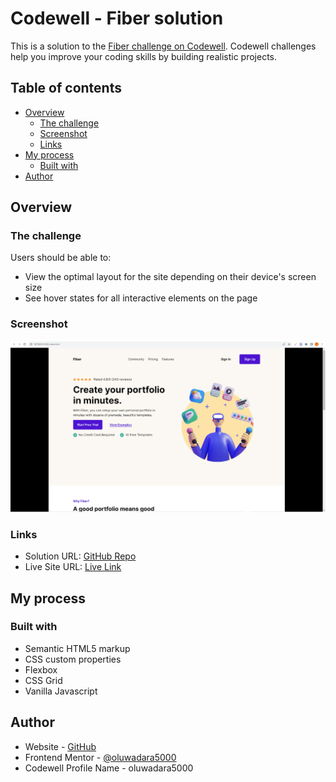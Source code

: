 # Codewell - Fiber solution

This is a solution to the [Fiber challenge on Codewell](https://www.codewell.cc/challenges/fiber-landing-page--608a7e639691700015db16d1). Codewell challenges help you improve your coding skills by building realistic projects.

## Table of contents

- [Overview](#overview)
  - [The challenge](#the-challenge)
  - [Screenshot](#screenshot)
  - [Links](#links)
- [My process](#my-process)
  - [Built with](#built-with)
- [Author](#author)

## Overview

### The challenge

Users should be able to:

- View the optimal layout for the site depending on their device's screen size
- See hover states for all interactive elements on the page

### Screenshot

![](/Assets/Screenshot.png)

### Links

- Solution URL: [GitHub Repo](https://github.com/oluwadara5000/fiber)
- Live Site URL: [Live Link](https://fibertest.netlify.app/)

## My process

### Built with

- Semantic HTML5 markup
- CSS custom properties
- Flexbox
- CSS Grid
- Vanilla Javascript

## Author

- Website - [GitHub](https://github.com/oluwadara5000)
- Frontend Mentor - [@oluwadara5000](https://www.frontendmentor.io/profile/oluwadara5000)
- Codewell Profile Name - oluwadara5000


